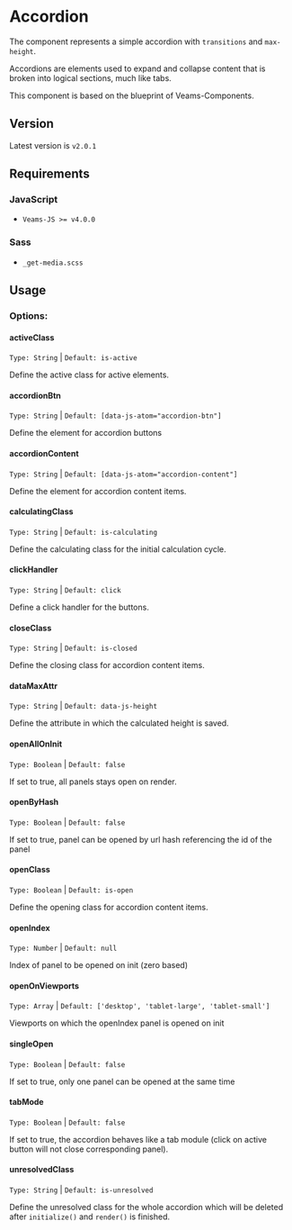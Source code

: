 # Accordion

The component represents a simple accordion with `transitions` and `max-height`.

Accordions are elements used to expand and collapse content that is broken into logical sections, much like tabs.

This component is based on the blueprint of Veams-Components.

## Version

Latest version is ```v2.0.1```

## Requirements

### JavaScript
- `Veams-JS >= v4.0.0`

### Sass
- `_get-media.scss`

## Usage

### Options:

#### activeClass
`Type: String` | `Default: is-active`

Define the active class for active elements.

#### accordionBtn
`Type: String` | `Default: [data-js-atom="accordion-btn"]`

Define the element for accordion buttons

#### accordionContent
`Type: String` | `Default: [data-js-atom="accordion-content"]`

Define the element for accordion content items.

#### calculatingClass
`Type: String` | `Default: is-calculating`

Define the calculating class for the initial calculation cycle.

#### clickHandler
`Type: String` | `Default: click`

Define a click handler for the buttons.

#### closeClass
`Type: String` | `Default: is-closed`

Define the closing class for accordion content items.

#### dataMaxAttr
`Type: String` | `Default: data-js-height`

Define the attribute in which the calculated height is saved.

#### openAllOnInit
`Type: Boolean` | `Default: false`

If set to true, all panels stays open on render.

#### openByHash
`Type: Boolean` | `Default: false`

If set to true, panel can be opened by url hash referencing the id of the panel

#### openClass
`Type: Boolean` | `Default: is-open`

Define the opening class for accordion content items.

#### openIndex
`Type: Number` | `Default: null`

Index of panel to be opened on init (zero based)

#### openOnViewports
`Type: Array` | `Default: ['desktop', 'tablet-large', 'tablet-small']`

Viewports on which the openIndex panel is opened on init

#### singleOpen
`Type: Boolean` | `Default: false`

If set to true, only one panel can be opened at the same time

#### tabMode
`Type: Boolean` | `Default: false`

If set to true, the accordion behaves like a tab module (click on active button will not close corresponding panel).

#### unresolvedClass
`Type: String` | `Default: is-unresolved`

Define the unresolved class for the whole accordion which will be deleted after `initialize()` and `render()` is finished.
